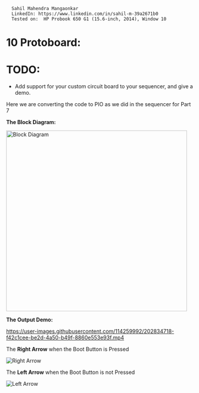       Sahil Mahendra Mangaonkar
      LinkedIn: https://www.linkedin.com/in/sahil-m-39a2671b0
      Tested on:  HP Probook 650 G1 (15.6-inch, 2014), Window 10
      
# 10 Protoboard:
 
# TODO: #
* Add support for your custom circuit board to your sequencer, and give a demo.


Here we are converting the code to PIO as we did in the sequencer for Part 7

**The Block Diagram:**

<img width="485" alt="Block Diagram" src="https://user-images.githubusercontent.com/114259992/202834710-d3cf0316-5e1f-451a-976c-a0c5f2524e20.png">

**The Output Demo:**

https://user-images.githubusercontent.com/114259992/202834718-f42c1cee-be2d-4a50-b49f-8860e553e93f.mp4

The **Right Arrow** when the Boot Button is Pressed

![Right Arrow](https://user-images.githubusercontent.com/114259992/202834688-18a9a7bb-f09e-4220-a327-68d61df5e606.jpeg)

The **Left Arrow** when the Boot Button is not Pressed

![Left Arrow](https://user-images.githubusercontent.com/114259992/202834698-481e932d-1992-4473-a07f-8e9bcef33428.jpeg)
